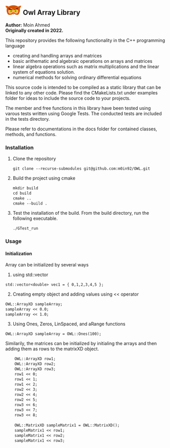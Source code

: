 ##  <img title="" src="https://github.com/m0in92/OWL/blob/main/docs/Assets/owl.png" alt="" data-align="inline"> Owl Array Library

**Author:** Moin Ahmed <br>
**Originally created in 2022.**

This repository provides the following functionality in the C++ programming language
- creating and handling arrays and matrices
- basic arithematic and algebraic operations on arrays and matrices
- linear algebra operations such as matrix multiplications and the linear system of equations solution.
- numerical methods for solving ordinary differential equations

This source code is intended to be compiled as a static library that can be linked to any other code. Please find the CMakeLists.txt under examples folder for ideas to include the source code to your projects. 

The member and free functions in this library have been tested using varous tests written using Google Tests. The conducted tests are included in the tests directory.

Please refer to documentations in the docs folder for contained classes, methods, and functions.

### Installation

1. Clone the repository
	```
	git clone --recurse-submodules git@github.com:m0in92/OWL.git
	```
2. Build the project using cmake
	```
	mkdir build
	cd build
	cmake ..
	cmake --build .
	```
3. Test the installation of the build. From the build directory, run the following executable.
	```
	./GTest_run
	```

### Usage
#### Initialization

Array can be initialized by several ways
1. using std::vector
```
std::vector<double> vec1 = { 0,1,2,3,4,5 };
```
2. Creating empty object and adding values using << operator

```
OWL::ArrayXD sampleArray;
sampleArray << 0.0;
sampleArray << 1.0;
```
3. Using Ones, Zeros, LinSpaced, and aRange functions
```
OWL::ArrayXD sampleArray = OWL::Ones(100);
```

Similarily, the matrices can be initialized by initialing the arrays and then adding them as rows to the matrixXD object.

```
	OWL::ArrayXD row1;
	OWL::ArrayXD row2;
	OWL::ArrayXD row3;
	row1 << 0;
	row1 << 1;
	row1 << 2;
	row2 << 3;
	row2 << 4;
	row2 << 5;
	row3 << 6;
	row3 << 7;
	row3 << 8;

	OWL::MatrixXD sampleMatrix1 = OWL::MatrixXD();
	sampleMatrix1 << row1;
	sampleMatrix1 << row2;
	sampleMatrix1 << row3;
```

